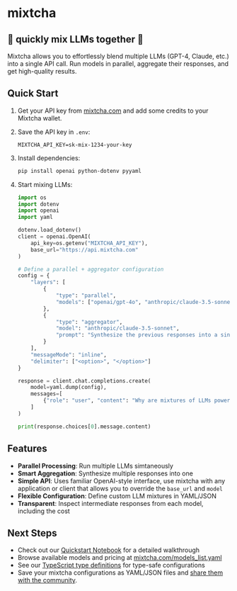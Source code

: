 # mixtcha
## 🧪 quickly mix LLMs together 🧪

Mixtcha allows you to effortlessly blend multiple LLMs (GPT-4, Claude, etc.) into a single API call. Run models in parallel, aggregate their responses, and get high-quality results.

## Quick Start

1. Get your API key from [mixtcha.com](https://mixtcha.com) and add some credits to your Mixtcha wallet.

2. Save the API key in `.env`:

    ```plaintext
    MIXTCHA_API_KEY=sk-mix-1234-your-key
    ```

3. Install dependencies:

    ```bash
    pip install openai python-dotenv pyyaml
    ```

4. Start mixing LLMs:

    ```python
    import os
    import dotenv
    import openai
    import yaml

    dotenv.load_dotenv()
    client = openai.OpenAI(
        api_key=os.getenv("MIXTCHA_API_KEY"),
        base_url="https://api.mixtcha.com"
    )

    # Define a parallel + aggregator configuration
    config = {
        "layers": [
            {
                "type": "parallel",
                "models": ["openai/gpt-4o", "anthropic/claude-3.5-sonnet"]
            },
            {
                "type": "aggregator", 
                "model": "anthropic/claude-3.5-sonnet",
                "prompt": "Synthesize the previous responses into a single, high-quality answer."
            }
        ],
        "messageMode": "inline",
        "delimiter": ["<option>", "</option>"]
    }

    response = client.chat.completions.create(
        model=yaml.dump(config),
        messages=[
            {"role": "user", "content": "Why are mixtures of LLMs powerful?"}
        ]
    )

    print(response.choices[0].message.content)
    ```

## Features

- **Parallel Processing**: Run multiple LLMs simtaneously
- **Smart Aggregation**: Synthesize multiple responses into one
- **Simple API**: Uses familiar OpenAI-style interface, use mixtcha with any application or client that allows you to override the `base_url` and `model`
- **Flexible Configuration**: Define custom LLM mixtures in YAML/JSON
- **Transparent**: Inspect intermediate responses from each model, including the cost

## Next Steps

- Check out our [Quickstart Notebook](./examples/quickstart.ipynb) for a detailed walkthrough
- Browse available models and pricing at [mixtcha.com/models_list.yaml](https://mixtcha.com/models_list.yaml)
- See our [TypeScript type definitions](./reference/types.ts) for type-safe configurations
- Save your mixtcha configurations as YAML/JSON files and [share them with the community](https://github.com/mixtcha/mixtcha/discussions/categories/show-and-tell).

